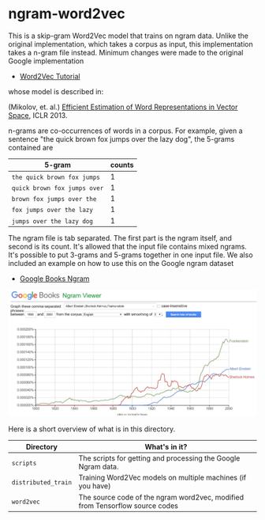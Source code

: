 # ngram-word2vec

This is a skip-gram Word2Vec model that trains on ngram data. Unlike the original implementation, 
which takes a corpus as input, this implementation takes a n-gram file instead. Minimum changes were
made to the original Google implementation

* [Word2Vec Tutorial](http://tensorflow.org/tutorials/word2vec)

whose model is described in:

(Mikolov, et. al.) [Efficient Estimation of Word Representations in Vector Space](http://arxiv.org/abs/1301.3781),
ICLR 2013.

n-grams are co-occurrences of words in a corpus. For example, given a sentence "the quick brown fox jumps over the lazy dog",
the 5-grams contained are

5-gram | counts
--- | ---
`the quick brown fox jumps` | 1
`quick brown fox jumps over` | 1
`brown fox jumps over the` | 1
`fox jumps over the lazy` | 1
`jumps over the lazy dog` | 1

The ngram file is tab separated. The first part is the ngram itself, and second is its count. It's allowed that
the input file contains mixed ngrams. It's possible to put 3-grams and 5-grams together in one input file. We also
included an example on how to use this on the Google ngram dataset

* [Google Books Ngram](https://books.google.com/ngrams)

![Google Ngram](ngram.JPG?raw=true "Google Ngram")

Here is a short overview of what is in this directory.

Directory | What's in it?
--- | ---
`scripts` | The scripts for getting and processing the Google Ngram data.
`distributed_train` | Training Word2Vec models on multiple machines (if you have)
`word2vec` | The source code of the ngram word2vec, modified from Tensorflow source codes
